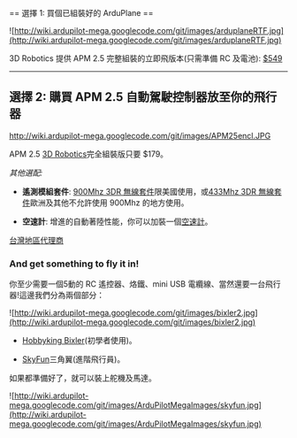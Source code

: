﻿== 選擇 1: 買個已組裝好的 ArduPlane ==

![http://wiki.ardupilot-mega.googlecode.com/git/images/arduplaneRTF.jpg](http://wiki.ardupilot-mega.googlecode.com/git/images/arduplaneRTF.jpg)

3D Robotics 提供 APM 2.5 完整組裝的立即飛版本(只需準備 RC 及電池): [$549](http://www.udrones.com/product_p/aprtf1.htm)


---


## 選擇 2: 購買 APM 2.5 自動駕駛控制器放至你的飛行器 ##

http://wiki.ardupilot-mega.googlecode.com/git/images/APM25encl.JPG

APM 2.5 [3D Robotics](http://store.diydrones.com/APM_2_5_Assembled_p/br-apmpwrkt.htm)完全組裝版只要 $179。

_其他選配:_


  * **遙測模組套件**:  [900Mhz 3DR 無線套件](https://store.diydrones.com/3DR_RadioTelemetry_Kit_915_Mhz_p/kt-telemetry-3dr915.htm)限美國使用，或[433Mhz 3DR 無線套件](https://store.diydrones.com/3DR_RadioTelemetry_Kit_433Mhz_p/kt-telemetry-3dr433.htm)歐洲及其他不允許使用 900Mhz 的地方使用。

  * **空速計**: 增進的自動著陸性能，你可以加裝一個[空速計](https://store.diydrones.com/Kit_MPXV7002DP_p/kt-mpxv7002dp-01.htm)。

[台灣地區代理商](http://aroboto.com/shop/goods.php?id=517)



### And get something to fly it in! ###

你至少需要一個5動的 RC 遙控器、烙鐵、mini USB 電纜線、當然還要一台飛行器!這邊我們分為兩個部分：

![http://wiki.ardupilot-mega.googlecode.com/git/images/bixler2.jpg](http://wiki.ardupilot-mega.googlecode.com/git/images/bixler2.jpg)

  * [Hobbyking Bixler](http://www.hobbyking.com/hobbyking/store/__16544__Hobbyking_Bixler_EPO_1400mm_ARF_.html)(初學者使用)。

  * [SkyFun](http://hobbyking.com/hobbyking/store/uh_viewItem.asp?idProduct=9614&Product_Name=SkyFun_Jet__w/_Brushless_Motor_ARF)三角翼(進階飛行員)。

如果都準備好了，就可以裝上舵機及馬達。



![http://wiki.ardupilot-mega.googlecode.com/git/images/ArduPilotMegaImages/skyfun.jpg](http://wiki.ardupilot-mega.googlecode.com/git/images/ArduPilotMegaImages/skyfun.jpg)
